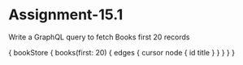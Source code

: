 # Assignment-15.1

Write a GraphQL query to fetch Books first 20 records

{
  bookStore {
    books(first: 20) {
      edges {
        cursor
        node {
          id
          title
        }
      }
    }
  }
}
